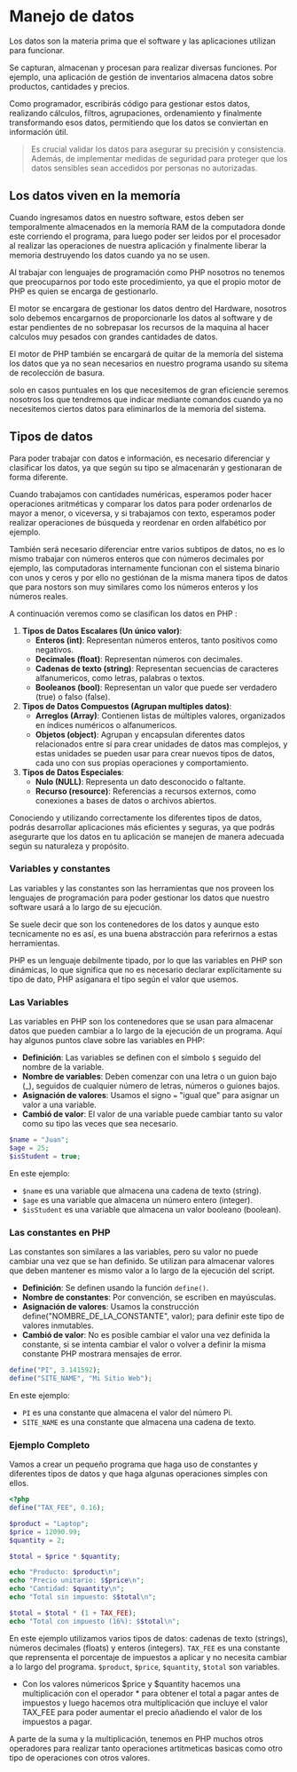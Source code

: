 # Manejo de datos

Los datos son la materia prima que el software y las aplicaciones utilizan para funcionar. 

Se capturan, almacenan y procesan para realizar diversas funciones. Por ejemplo, una aplicación de gestión de inventarios almacena datos sobre productos, cantidades y precios.

Como programador, escribirás código para gestionar estos datos, realizando cálculos, filtros, agrupaciones, ordenamiento y finalmente transformando esos datos, permitiendo que los datos se conviertan en información útil.

> Es crucial validar los datos para asegurar su precisión y consistencia. Además, de implementar medidas de seguridad para proteger que los datos sensibles sean accedidos por personas no autorizadas.
> 

## Los datos viven en la memoría

Cuando ingresamos datos en nuestro software, estos deben ser temporalmente almacenados en la memoría RAM de la computadora donde este corriendo el programa, para luego poder ser leidos por el procesador al realizar las operaciones de nuestra aplicación y finalmente liberar la memoria destruyendo los datos cuando ya no se usen.

Al trabajar con lenguajes de programación como PHP nosotros no tenemos que preocuparnos por todo este procedimiento, ya que el propio motor de PHP es quien se encarga de gestionarlo.

El motor se encargara de gestionar los datos dentro del Hardware, nosotros solo debemos encargarnos de proporcionarle los datos al software y de estar pendientes de no sobrepasar los recursos de la maquina al hacer calculos muy pesados con grandes cantidades de datos.

El motor de PHP también se encargará de quitar de la memoría del sistema los datos que ya no sean necesarios en nuestro programa usando su sitema de recolección de basura.

solo en casos puntuales en los que necesitemos de gran eficiencie seremos nosotros los que tendremos que indicar mediante comandos cuando ya no necesitemos ciertos datos para eliminarlos de la memoria del sistema.

## Tipos de datos

Para poder trabajar con datos e información, es necesario diferenciar y clasificar los datos, ya que según su tipo se almacenarán y gestionaran de forma diferente.

Cuando trabajamos con cantidades numéricas, esperamos poder hacer operaciones aritméticas y comparar los datos para poder ordenarlos de mayor a menor, o viceversa, y si trabajamos con texto, esperamos poder realizar operaciones de búsqueda y reordenar en orden alfabético por ejemplo.

También será necesario diferenciar entre varios subtipos de datos, no es lo mismo trabajar con números enteros que con números decimales por ejemplo, las computadoras internamente funcionan con el sistema binario con unos y ceros y por ello no gestiónan de la misma manera tipos de datos que para nostors son muy similares como los números enteros y los números reales.

A continuación veremos como se clasifican los datos en PHP :

1. **Tipos de Datos Escalares (Un único valor)**:
    - **Enteros (int)**: Representan números enteros, tanto positivos como negativos.
    - **Decimales (float)**: Representan números con decimales.
    - **Cadenas de texto (string)**: Representan secuencias de caracteres alfanumericos, como letras, palabras o textos.
    - **Booleanos (bool)**: Representan un valor que puede ser verdadero (true) o falso (false).
2. **Tipos de Datos Compuestos (Agrupan multiples datos)**:
    - **Arreglos (Array)**: Contienen listas de múltiples valores, organizados en índices numéricos o alfanumericos.
    - **Objetos (object)**: Agrupan y encapsulan diferentes datos relacionados entre sí para crear unidades de datos mas complejos, y estas unidades se pueden usar para crear nuevos tipos de datos, cada uno con sus propias operaciones y comportamiento.
3. **Tipos de Datos Especiales**:
    - **Nulo (NULL)**: Representa un dato desconocido o faltante.
    - **Recurso (resource)**: Referencias a recursos externos, como conexiones a bases de datos o archivos abiertos.

Conociendo y utilizando correctamente los diferentes tipos de datos, podrás desarrollar aplicaciones más eficientes y seguras, ya que podrás asegurarte que los datos en tu aplicación se manejen de manera adecuada según su naturaleza y propósito.

### Variables y constantes
Las variables y las constantes son las herramientas que nos proveen los lenguajes de programación para poder gestionar los datos que nuestro software usará a lo largo de su ejecución.

Se suele decir que son los contenedores de los datos y aunque esto tecnicamente no es así, es una buena abstracción para referirnos a estas herramientas.

PHP es un lenguaje debilmente tipado, por lo que las variables en PHP son dinámicas, lo que significa que no es necesario declarar explícitamente su tipo de dato, PHP asiganara el tipo según el valor que usemos.

### Las Variables

Las variables en PHP son los contenedores que se usan para almacenar datos que pueden cambiar a lo largo de la ejecución de un programa. Aquí hay algunos puntos clave sobre las variables en PHP:

- **Definición**: Las variables se definen con el símbolo `$` seguido del nombre de la variable.
- **Nombre de variables**: Deben comenzar con una letra o un guion bajo (_), seguidos de cualquier número de letras, números o guiones bajos.
- **Asignación de valores**: Usamos el signo `=` "igual que" para asignar un valor a una variable.
- **Cambió de valor**: El valor de una variable puede cambiar tanto su valor como su tipo las veces que sea necesario.

```php
$name = "Juan";
$age = 25;
$isStudent = true;
```

En este ejemplo:

- `$name` es una variable que almacena una cadena de texto (string).
- `$age` es una variable que almacena un número entero (integer).
- `$isStudent` es una variable que almacena un valor booleano (boolean).

### Las constantes en PHP

Las constantes son similares a las variables, pero su valor no puede cambiar una vez que se han definido. Se utilizan para almacenar valores que deben mantener es mismo valor a lo largo de la ejecución del script.

- **Definición**: Se definen usando la función `define()`.
- **Nombre de constantes**: Por convención, se escriben en mayúsculas.
- **Asignación de valores**: Usamos la construcción define("NOMBRE_DE_LA_CONSTANTE", valor); para definir este tipo de valores inmutables.
- **Cambió de valor**: No es posible cambiar el valor una vez definida la constante, si se intenta cambiar el valor o volver a definir la misma constante PHP mostrara mensajes de error.

```php
define("PI", 3.141592);
define("SITE_NAME", "Mi Sitio Web");
```

En este ejemplo:

- `PI` es una constante que almacena el valor del número Pi.
- `SITE_NAME` es una constante que almacena una cadena de texto.

### Ejemplo Completo

Vamos a crear un pequeño programa que haga uso de constantes y diferentes tipos de datos y que haga algunas operaciones simples con ellos.

```php
<?php
define("TAX_FEE", 0.16);

$product = "Laptop";
$price = 12090.99;
$quantity = 2;

$total = $price * $quantity;

echo "Producto: $product\n";
echo "Precio unitario: $$price\n";
echo "Cantidad: $quantity\n";
echo "Total sin impuesto: $$total\n";

$total = $total * (1 + TAX_FEE);
echo "Total con impuesto (16%): $$total\n";
```

En este ejemplo utilizamos varios tipos de datos: cadenas de texto (strings), números decimales (floats) y enteros (integers).
`TAX_FEE` es una constante que reprensenta el porcentaje de impuestos a aplicar y no necesita cambiar a lo largo del programa.
`$product`, `$price`, `$quantity`, `$total` son variables.
- Con los valores númericos $price y $quantity hacemos una multiplicación con el operador * para obtener el total a pagar antes de impuestos y luego hacemos otra multiplicación que incluye el valor TAX_FEE para poder aumentar el precio añadiendo el valor de los impuestos a pagar.

A parte de la suma y la multiplicación, tenemos en PHP muchos otros operadores para realizar tanto operaciones artitmeticas basicas como otro tipo de operaciones con otros valores.